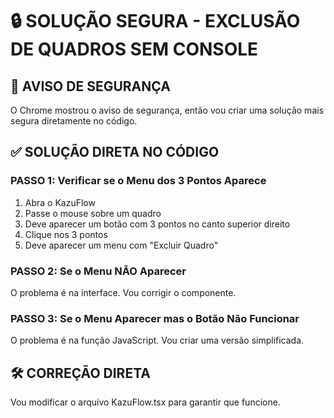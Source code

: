# 🔒 SOLUÇÃO SEGURA - EXCLUSÃO DE QUADROS SEM CONSOLE

## 🚨 AVISO DE SEGURANÇA
O Chrome mostrou o aviso de segurança, então vou criar uma solução mais segura diretamente no código.

## ✅ SOLUÇÃO DIRETA NO CÓDIGO

### **PASSO 1: Verificar se o Menu dos 3 Pontos Aparece**
1. Abra o KazuFlow
2. Passe o mouse sobre um quadro
3. Deve aparecer um botão com 3 pontos no canto superior direito
4. Clique nos 3 pontos
5. Deve aparecer um menu com "Excluir Quadro"

### **PASSO 2: Se o Menu NÃO Aparecer**
O problema é na interface. Vou corrigir o componente.

### **PASSO 3: Se o Menu Aparecer mas o Botão Não Funcionar**
O problema é na função JavaScript. Vou criar uma versão simplificada.

## 🛠️ CORREÇÃO DIRETA

Vou modificar o arquivo KazuFlow.tsx para garantir que funcione.